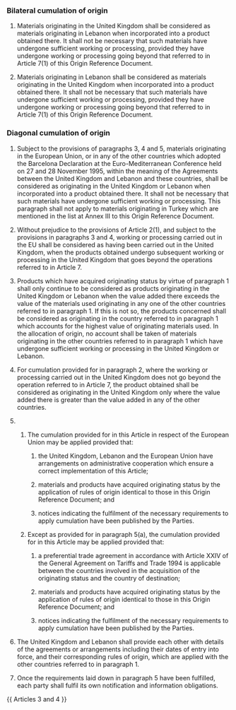 ### Bilateral cumulation of origin

1. Materials originating in the United Kingdom shall be considered as materials originating in Lebanon when incorporated into a product obtained there. It shall not be necessary that such materials have undergone sufficient working or processing, provided they have undergone working or processing going beyond that referred to in Article 7(1) of this Origin Reference Document.

2. Materials originating in Lebanon shall be considered as materials originating in the United Kingdom when incorporated into a product obtained there. It shall not be necessary that such materials have undergone sufficient working or processing, provided they have undergone working or processing going beyond that referred to in Article 7(1) of this Origin Reference Document.

### Diagonal cumulation of origin

1. Subject to the provisions of paragraphs 3, 4 and 5, materials originating in the European Union, or in any of the other countries which adopted the Barcelona Declaration at the Euro-Mediterranean Conference held on 27 and 28 November 1995, within the meaning of the Agreements between the United Kingdom and Lebanon and these countries, shall be considered as originating in the United Kingdom or Lebanon when incorporated into a product obtained there. It shall not be necessary that such materials have undergone sufficient working or processing. This paragraph shall not apply to materials originating in Turkey which are mentioned in the list at Annex III to this Origin Reference Document.

2. Without prejudice to the provisions of Article 2(1), and subject to the provisions in paragraphs 3 and 4, working or processing carried out in the EU shall be considered as having been carried out in the United Kingdom, when the products obtained undergo subsequent working or processing in the United Kingdom that goes beyond the operations referred to in Article 7.

3. Products which have acquired originating status by virtue of paragraph 1 shall only continue to be considered as products originating in the United Kingdom or Lebanon when the value added there exceeds the value of the materials used originating in any one of the other countries referred to in paragraph 1. If this is not so, the products concerned shall be considered as originating in the country referred to in paragraph 1 which accounts for the highest value of originating materials used. In the allocation of origin, no account shall be taken of materials originating in the other countries referred to in paragraph 1 which have undergone sufficient working or processing in the United Kingdom or Lebanon.

4. For cumulation provided for in paragraph 2, where the working or processing carried out in the United Kingdom does not go beyond the operation referred to in Article 7, the product obtained shall be considered as originating in the United Kingdom only where the value added there is greater than the value added in any of the other countries.

5. 
   1. The cumulation provided for in this Article in respect of the European Union may be applied provided that:

      1. the United Kingdom, Lebanon and the European Union have arrangements on administrative cooperation which ensure a correct implementation of this Article;

      2. materials and products have acquired originating status by the application of rules of origin identical to those in this Origin Reference Document; and

      3. notices indicating the fulfilment of the necessary requirements to apply cumulation have been published by the Parties.

   2. Except as provided for in paragraph 5(a), the cumulation provided for in this Article may be applied provided that:

      1. a preferential trade agreement in accordance with Article XXIV of the General Agreement on Tariffs and Trade 1994 is applicable between the countries involved in the acquisition of the originating status and the country of destination;

      2. materials and products have acquired originating status by the application of rules of origin identical to those in this Origin Reference Document; and

      3. notices indicating the fulfilment of the necessary requirements to apply cumulation have been published by the Parties.

6. The United Kingdom and Lebanon shall provide each other with details of the agreements or arrangements including their dates of entry into force, and their corresponding rules of origin, which are applied with the other countries referred to in paragraph 1.

7. Once the requirements laid down in paragraph 5 have been fulfilled, each party shall fulfil its own notification and information obligations.

{{ Articles 3 and 4 }}
